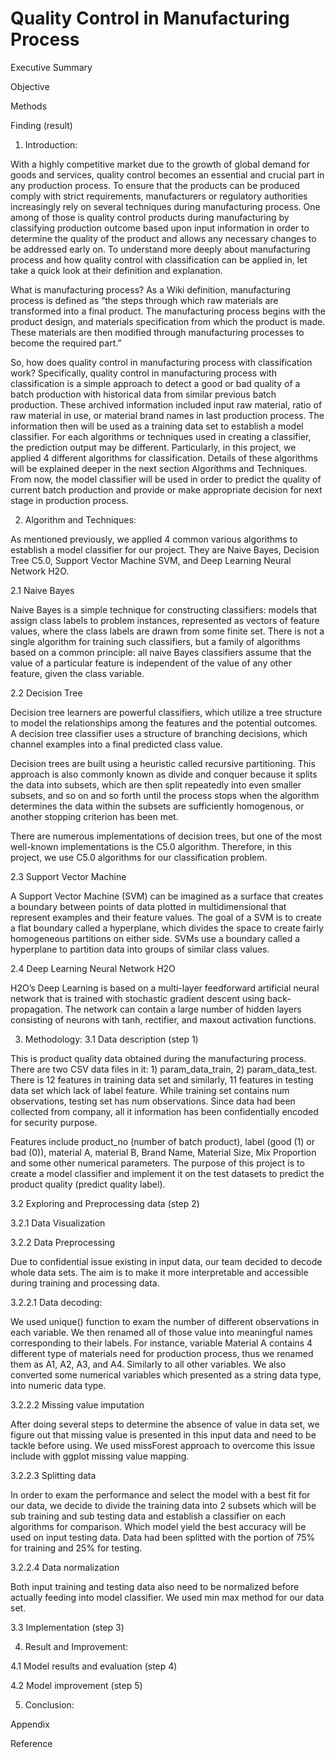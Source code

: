 # Quality Control in Manufacturing Process

Executive Summary

Objective

Methods

Finding (result)




1.	Introduction:

With a highly competitive market due to the growth of global demand for goods and services, quality control becomes an essential and crucial part in any production process. To ensure that the products can be produced comply with strict requirements, manufacturers or regulatory authorities increasingly rely on several techniques during manufacturing process. One among of those is quality control products during manufacturing by classifying production outcome based upon input information in order to determine the quality of the product and allows any necessary changes to be addressed early on. To understand more deeply about manufacturing process and how quality control with classification can be applied in, let take a quick look at their definition and explanation.

What is manufacturing process? As a Wiki definition, manufacturing process is defined as “the steps through which raw materials are transformed into a final product. The manufacturing process begins with the product design, and materials specification from which the product is made. These materials are then modified through manufacturing processes to become the required part.”

So, how does quality control in manufacturing process with classification work? Specifically, quality control in manufacturing process with classification is a simple approach to detect a good or bad quality of a batch production with historical data from similar previous batch production. These archived information included input raw material, ratio of raw material in use, or material brand names in last production process. The information then will be used  as a training data set to establish a model classifier. For each algorithms or techniques used in creating a classifier, the prediction output may be different. Particularly, in this project, we applied 4 different algorithms for classification. Details of these algorithms will be explained deeper in the next section Algorithms and Techniques. From now, the model classifier will be used in order to predict the quality of current batch production and provide or make appropriate decision for next stage in production process.

2.	Algorithm and Techniques:

As mentioned previously, we applied 4 common various algorithms to establish a model classifier for our project. They are Naive Bayes, Decision Tree C5.0, Support Vector Machine SVM, and Deep Learning Neural Network H2O. 

2.1	Naive Bayes

Naive Bayes is a simple technique for constructing classifiers: models that assign class labels to problem instances, represented as vectors of feature values, where the class labels are drawn from some finite set. There is not a single algorithm for training such classifiers, but a family of algorithms based on a common principle: all naive Bayes classifiers assume that the value of a particular feature is independent of the value of any other feature, given the class variable.

2.2	Decision Tree

Decision tree learners are powerful classifiers, which utilize a tree structure to model the relationships among the features and the potential outcomes. A decision tree classifier uses a structure of branching decisions, which channel examples into a final predicted class value.

Decision trees are built using a heuristic called recursive partitioning. This approach is also commonly known as divide and conquer because it splits the data into subsets, which are then split repeatedly into even smaller subsets, and so on and so forth until the process stops when the algorithm determines the data within the subsets are sufficiently homogenous, or another stopping criterion has been met.

There are numerous implementations of decision trees, but one of the most well-known implementations is the C5.0 algorithm. Therefore, in this project, we use C5.0 algorithms for our classification problem.

2.3	Support Vector Machine

A Support Vector Machine (SVM) can be imagined as a surface that creates a boundary between points of data plotted in multidimensional that represent examples and their feature values. The goal of a SVM is to create a flat boundary called a hyperplane, which divides the space to create fairly homogeneous partitions on either side. SVMs use a boundary called a hyperplane to partition data into groups of similar class values.

2.4	Deep Learning Neural Network H2O

H2O’s Deep Learning is based on a multi-layer feedforward artificial neural network that is trained with stochastic gradient descent using back-propagation. The network can contain a large number of hidden layers consisting of neurons with tanh, rectifier, and maxout activation functions.

3.	Methodology:
3.1	Data description  (step 1)

This is product quality data obtained during the manufacturing process. There are two CSV data files in it: 1) param_data_train, 2) param_data_test. There is 12 features in training data set and similarly, 11 features in testing data set which lack of label feature. While training set contains num observations, testing set has num observations. Since data had been collected from company, all it information has been confidentially encoded for security purpose. 

Features include product_no (number of batch product), label (good (1) or bad (0)), material A, material B, Brand Name, Material Size, Mix Proportion and some other numerical parameters. The purpose of this project is to create a model classifier and implement it on the test datasets to predict the product quality (predict quality label).


3.2	Exploring and Preprocessing data (step 2)

3.2.1	Data Visualization

3.2.2	Data Preprocessing

Due to confidential issue existing in input data, our team decided to decode whole data sets. The aim is to make it more interpretable and accessible during training and processing data.

3.2.2.1	Data decoding:

We used unique() function to exam the number of different observations in each variable. We then renamed all of those value into meaningful names corresponding to their labels. For instance, variable Material A contains 4 different type of materials need for production process, thus we renamed them as A1, A2, A3, and A4. Similarly to all other variables. We also converted some numerical variables which presented as a string data type, into numeric data type.

3.2.2.2	Missing value imputation

After doing several steps to determine the absence of value in data set, we figure out that missing value is presented in this input data and need to be tackle before using. We used missForest approach to overcome this issue include with ggplot missing value mapping.
 
3.2.2.3	Splitting data

In order to exam the performance and select the model with a best fit for our data, we decide to divide the training data into 2 subsets which will be sub training and sub testing data and establish a classifier on each algorithms for comparison. Which model yield the best accuracy will be used on input testing data. Data had been splitted with the portion of 75% for training and 25% for testing.

3.2.2.4	Data normalization

Both input training and testing data also need to be normalized before actually feeding into model classifier. We used min max method for our data set.


3.3	Implementation (step 3)

4.	Result and Improvement:

4.1	Model results and evaluation (step 4)

4.2	Model improvement (step 5)

5.	Conclusion:



Appendix

Reference


